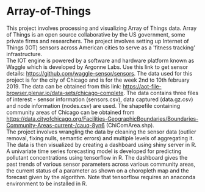 # Array-of-Things

This project involves processing and visualizing Array of Things data. Array of Things is an open source collaborative by the US government, some private firms and researchers. The project involves setting up Internet of Things (IOT) sensors across American cities to serve as a 'fitness tracking' infrastructure.<br />
The IOT engine is powered by a software and hardware platform known as Waggle which is developed by Argonne Labs. Use this link to get sensor details: https://github.com/waggle-sensor/sensors. The data used for this project is for the city of Chicago and is for the week 2nd to 10th february 2019. The data can be obtained from this link: https://aot-file-browser.plenar.io/data-sets/chicago-complete.
The data contains three files of interest - sensor information (sensors.csv), data captured (data.gz.csv) and node information (nodes.csv) are used. The shapefile containing community areas of Chicago can be obtained from https://data.cityofchicago.org/Facilities-GeographicBoundaries/Boundaries-Community-Areas-current-/cauq-8yn6 (ChiComArea.shp).<br />
The project involves wrangling the data by cleaning the sensor data (outlier removal, fixing nulls, semantic errors) and multiple levels of aggregating it. The data is then visualized by creating a dashboard using shiny server in R. A univariate time series forecasting model is developed for predicting pollutant concentrations using tensorflow in R. The dashboard gives the past trends of various sensor parameters across various community areas, the current status of a parameter as shown on a choropleth map and the forecast given by the algorithm. Note that tensorflow requires an anaconda environment to be installed in R.
 
